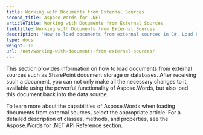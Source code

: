 ```yaml
---
title: Working with Documents from External Sources
second_title: Aspose.Words for .NET
articleTitle: Working with Documents from External Sources
linktitle: Working with Documents from External Sources
description: "How to load documents from external sources in C#. Load PDF, DOCX, DOC, RTF, ODT, EPUB, HTML and other files from SharePoint or database for further processing using C#."
type: docs
weight: 10
url: /net/working-with-documents-from-external-sources/
---
```


This section provides information on how to load documents from external sources such as SharePoint document storage or databases. After receiving such a document, you can not only make all the necessary changes to it, available using the powerful functionality of Aspose.Words, but also load this document back into the data source.

To learn more about the capabilities of Aspose.Words when loading documents from external sources, select the appropriate article. For a detailed description of classes, methods, and properties, see the Aspose.Words for .NET API Reference section.